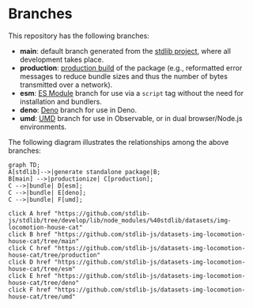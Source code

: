 <!--

@license Apache-2.0

Copyright (c) 2022 The Stdlib Authors.

Licensed under the Apache License, Version 2.0 (the "License");
you may not use this file except in compliance with the License.
You may obtain a copy of the License at

    http://www.apache.org/licenses/LICENSE-2.0

Unless required by applicable law or agreed to in writing, software
distributed under the License is distributed on an "AS IS" BASIS,
WITHOUT WARRANTIES OR CONDITIONS OF ANY KIND, either express or implied.
See the License for the specific language governing permissions and
limitations under the License.

-->

# Branches

This repository has the following branches:

-   **main**: default branch generated from the [stdlib project][stdlib-url], where all development takes place.
-   **production**: [production build][production-url] of the package (e.g., reformatted error messages to reduce bundle sizes and thus the number of bytes transmitted over a network).
-   **esm**: [ES Module][esm-url] branch for use via a `script` tag without the need for installation and bundlers.
-   **deno**: [Deno][deno-url] branch for use in Deno.
-   **umd**: [UMD][umd-url] branch for use in Observable, or in dual browser/Node.js environments.

The following diagram illustrates the relationships among the above branches:

```mermaid
graph TD;
A[stdlib]-->|generate standalone package|B;
B[main] -->|productionize| C[production];
C -->|bundle| D[esm];
C -->|bundle| E[deno];
C -->|bundle| F[umd];

click A href "https://github.com/stdlib-js/stdlib/tree/develop/lib/node_modules/%40stdlib/datasets/img-locomotion-house-cat"
click B href "https://github.com/stdlib-js/datasets-img-locomotion-house-cat/tree/main"
click C href "https://github.com/stdlib-js/datasets-img-locomotion-house-cat/tree/production"
click D href "https://github.com/stdlib-js/datasets-img-locomotion-house-cat/tree/esm"
click E href "https://github.com/stdlib-js/datasets-img-locomotion-house-cat/tree/deno"
click F href "https://github.com/stdlib-js/datasets-img-locomotion-house-cat/tree/umd"
```

[stdlib-url]: https://github.com/stdlib-js/stdlib/tree/develop/lib/node_modules/%40stdlib/datasets/img-locomotion-house-cat
[production-url]: https://github.com/stdlib-js/datasets-img-locomotion-house-cat/tree/production
[deno-url]: https://github.com/stdlib-js/datasets-img-locomotion-house-cat/tree/deno
[umd-url]: https://github.com/stdlib-js/datasets-img-locomotion-house-cat/tree/umd
[esm-url]: https://github.com/stdlib-js/datasets-img-locomotion-house-cat/tree/esm